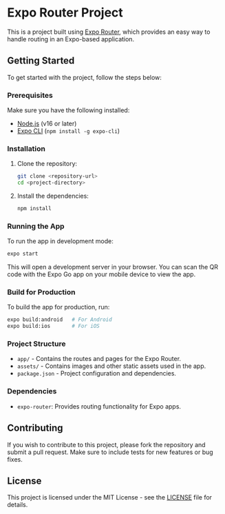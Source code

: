 # Expo Router Project

This is a project built using [Expo Router](https://docs.expo.dev/routing/), which provides an easy way to handle routing in an Expo-based application.

## Getting Started

To get started with the project, follow the steps below:

### Prerequisites

Make sure you have the following installed:

- [Node.js](https://nodejs.org/) (v16 or later)
- [Expo CLI](https://docs.expo.dev/get-started/installation/) (`npm install -g expo-cli`)

### Installation

1. Clone the repository:
   ```bash
   git clone <repository-url>
   cd <project-directory>
   ```

2. Install the dependencies:
   ```bash
   npm install
   ```

### Running the App

To run the app in development mode:

```bash
expo start
```

This will open a development server in your browser. You can scan the QR code with the Expo Go app on your mobile device to view the app.

### Build for Production

To build the app for production, run:

```bash
expo build:android   # For Android
expo build:ios       # For iOS
```

### Project Structure

- `app/` - Contains the routes and pages for the Expo Router.
- `assets/` - Contains images and other static assets used in the app.
- `package.json` - Project configuration and dependencies.

### Dependencies

- `expo-router`: Provides routing functionality for Expo apps.

## Contributing

If you wish to contribute to this project, please fork the repository and submit a pull request. Make sure to include tests for new features or bug fixes.

## License

This project is licensed under the MIT License - see the [LICENSE](LICENSE) file for details.
